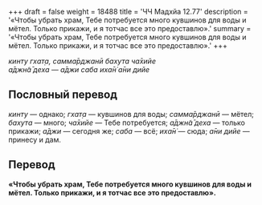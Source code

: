 +++
draft = false
weight = 18488
title = 'ЧЧ Мадхйа 12.77'
description = '«Чтобы убрать храм, Тебе потребуется много кувшинов для воды и мётел. Только прикажи, и я тотчас все это предоставлю».'
summary = '«Чтобы убрать храм, Тебе потребуется много кувшинов для воды и мётел. Только прикажи, и я тотчас все это предоставлю».'
+++

_кинту гхат̣а, самма̄рджанӣ бахута ча̄хийе  
а̄джн̃а̄ деха — а̄джи саба иха̄н̇ а̄ни дийе_

## Пословный перевод

_кинту_ — однако; _гхат̣а_ — кувшинов для воды; _самма̄рджанӣ_ — мётел; _бахута_ — много; _ча̄хийе_ — Тебе потребуется; _а̄джн̃а̄_ _деха_ — только прикажи; _а̄джи_ — сегодня же; _саба_ — всё; _иха̄н̇_ — сюда; _а̄ни_ _дийе_ — принесу и дам.

## Перевод

**«Чтобы убрать храм, Тебе потребуется много кувшинов для воды и мётел. Только прикажи, и я тотчас все это предоставлю».**
